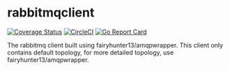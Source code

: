 # rabbitmqclient
[![Coverage Status](https://coveralls.io/repos/github/fairyhunter13/rabbitmqclient/badge.svg?branch=master)](https://coveralls.io/github/fairyhunter13/rabbitmqclient?branch=master)
[![CircleCI](https://circleci.com/gh/fairyhunter13/amqpwrapper.svg?style=svg)](https://circleci.com/gh/fairyhunter13/amqpwrapper)
[![Go Report Card](https://goreportcard.com/badge/github.com/fairyhunter13/rabbitmqclient)](https://goreportcard.com/report/github.com/fairyhunter13/rabbitmqclient)


The rabbitmq client built using fairyhunter13/amqpwrapper. This client only contains default topology, for more detailed topology, use fairyhunter13/amqpwrapper.
